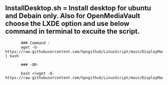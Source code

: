 ## InstallDesktop.sh = Install desktop for ubuntu and Debain only. Also for OpenMediaVault choose the LXDE option and use below command in terminal to excuite the script.

           ### Command :
           wget -O- https://raw.githubusercontent.com/hpngithub/LinuxScript/main/DisplayManager/InstallDesktop.sh | bash

           ### -OR-   

           bash <(wget -O- https://raw.githubusercontent.com/hpngithub/LinuxScript/main/DisplayManager/InstallDesktop.sh)     
